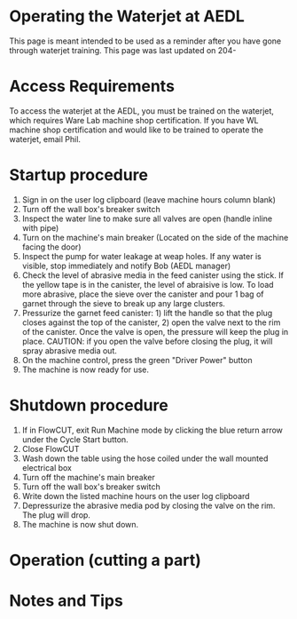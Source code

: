 
# Operating the Waterjet at AEDL
This page is meant intended to be used as a reminder after you have gone through waterjet training. 
This page was last updated on 204-

# Access Requirements
To access the waterjet at the AEDL, you must be trained on the waterjet, which requires Ware Lab machine shop certification. If you have WL machine shop certification and would like to be trained to operate the waterjet, email Phil.

# Startup procedure
1. Sign in on the user log clipboard (leave machine hours column blank)
2. Turn off the wall box's breaker switch
3. Inspect the water line to make sure all valves are open (handle inline with pipe)
4. Turn on the machine's main breaker (Located on the side of the machine facing the door)
4. Inspect the pump for water leakage at weap holes. If any water is visible, stop immediately and notify Bob (AEDL manager)
5. Check the level of abrasive media in the feed canister using the stick. If the yellow tape is in the canister, the level of abraisive is low. To load more abrasive, place the sieve over the canister and pour 1 bag of garnet through the sieve to break up any large clusters.
6. Pressurize the garnet feed canister: 1) lift the handle so that the plug closes against the top of the canister, 2) open the valve next to the rim of the canister. Once the valve is open, the pressure will keep the plug in place. CAUTION: if you open the valve before closing the plug, it will spray abrasive media out.
7. On the machine control, press the green "Driver Power" button
8. The machine is now ready for use.

# Shutdown procedure
1. If in FlowCUT, exit Run Machine mode by clicking the blue return arrow under the Cycle Start button.
2. Close FlowCUT
3. Wash down the table using the hose coiled under the wall mounted electrical box
4. Turn off the machine's main breaker
5. Turn off the wall box's breaker switch 
6. Write down the listed machine hours on the user log clipboard
7. Depressurize the abrasive media pod by closing the valve on the rim. The plug will drop.
8. The machine is now shut down.

# Operation (cutting a part)


# Notes and Tips

